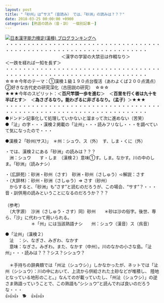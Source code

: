 ```yaml
---
layout: post
title: "「砂州」は“サス”（音読み）　では、「砂洲」の読みは？？？"
date: 2018-03-25 00:00:00 +0900
categories: [熟語の読み（音・訓）　－個別記事－]
---
```


[![](/syuusyuu9701/assets/images/「砂州」は“サス”（音読み）-では、「砂洲」の読みは？？？-br_c_3028_1.gif)](http://blog.with2.net/link.php?1659096:3028 "日本漢字能力検定(漢検) ブログランキングへ")[日本漢字能力検定(漢検) ブログランキングへ](http://blog.with2.net/link.php?1659096:3028)  
・・・・・・・・・・・・・・・・・・・・・・・・・・・・・・・・・・・・・・・・・・・・・・・・・・・・・・・・・・・・・・・・・・・・・  
　　　　　　　　　　　　　＜漢字の学習の大禁忌は作輟なり＞　　　　　　　　　＜一跌を経れば一知を長ず＞  
・・・・・・・・・・・・・・・・・・・・・・・・・・・・・・・・・・・・・・・・・・・・・・・・・・・・・・・・・・・・・・・・・・・・・  
☆☆☆今年のテーマ：①漢検１級１９０点台復活（あわよくば２００点満点）　②好きな古代史の研究深化（古田説の研究）　☆☆☆  
★★★今年のスピリット：＜**百尺竿頭一歩を進む**＞　＜**百里を行く者は九十を半ばとす**＞　＜**為さざるなり。能わざるに非ざるなり。（孟子）**＞★★★  
・・・・・・・・・・・・・・・・・・・・・・・・・・・・・・・・・・・・・・・・・・・・・・・・・・・・・・・・・・・・・・・・・・・・・  
●ドンドン記事化して処理していかないと溜まって次に進めない（苦笑）  
●「沚」の字・・・漢検２掲載の「沚州」・・・読みフリなし・・・を調べていて気になったので・・・  
  
●漢検２「砂州(サス)」　＊州：シュウ、ス（外）　す、しま・くに（外）  
  
・では、漢検２にある「砂洲」の読みは？？？  
　洲：シュウ　　す・しま　（漢検２）意味①す。しま。なかす。川の中のしま。「砂洲」（読みナシ）  
  
・（広辞苑）：砂洲・砂州（さす）　砂洲・砂州（さしゅう）➪解説：さす  
・（大辞林）：砂州・砂洲（さしゅう）⇒ さす（砂州）  
　からすると、「砂洲」も“さす”と読むのだろうが、この場合、“サす”？・・・音・訓併用の読みということになるのだろうか？？？  
　  
（参考）  
　（大字源）　沙洲（さしゅう・さす）同）砂州　　＊砂は沙の俗字。後世、専ら、「沙」に代わって用いられる。　　  
　　　　　　＊「州」には当該熟語ナシ　　州：シュウ（漢音）ス（呉音）  
  
●「沚州」（漢検２）  
　沚　：シ、なぎさ、みぎわ、なかす  
　意味：なぎさ。みぎわ。また、なかす（中州）。川のなかの小さな島。「沚州」・・・読みは？？？シス？シシュウ？  
　  
　＊手持ちの辞典類では「州沚（シュウシ）」しかなかったが、ネットでは「沚州（シシュウ）：川の中において、上流から供給された土砂などが堆積し、 陸地となっている地形のこと。」なんてのが載っていたし、「州沚（シュウシ）」の逆さま熟語っていうことで、この熟語も“シシュウ”と読んでれば良いのだろうな・・・  
👍👍👍　🐕　👍👍👍